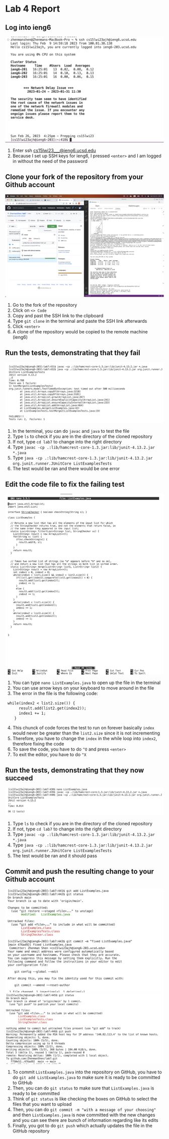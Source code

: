 # Lab 4 Report
## Log into ieng6
![Image](/LabReport4Image1.png)
1. Enter ssh cs15lwi23___@ieng6.ucsd.edu
2. Because I set up SSH keys for ieng6, I pressed `<enter>` and I am logged in without the need of the password

## Clone your fork of the repository from your Github account
![Image](/LabReport4Image2.png)
1. Go to the fork of the repository
2. Click on `<> Code`
3. Copy and past the SSH link to the clipboard
4. Type `git clone` in the terminal and paste the SSH link afterwards
5. Click `<enter>`
6. A clone of the repository would be copied to the remote machine (ieng6)

## Run the tests, demonstrating that they fail
![Image](/LabReport4Image3.png)
1. In the terminal, you can do `javac` and `java` to test the file
2. Type `ls` to check if you are in the directory of the cloned repository
3. If not, type `cd lab7` to change into the right directory
4. Type `javac -cp .:lib/hamcrest-core-1.3.jar:lib/junit-4.13.2.jar *.java`
5. Type `java -cp .:lib/hamcrest-core-1.3.jar:lib/junit-4.13.2.jar org.junit.runner.JUnitCore ListExamplesTests`
6. The test would be ran and there would be one error

## Edit the code file to fix the failing test
![Image](/LabReport4Image4.png)
1. You can type `nano ListExamples.java` to open up the file in the terminal 
2. You can use arrow keys on your keyboard to move around in the file 
3. The error in the file is the following code:
```
 while(index2 < list2.size()) {
      result.add(list2.get(index2));
      index1 += 1;
    }
```
4. This chunck of code forces the test to run on forever basically `index` would never be greater than the `list2.size` since it is not incrementing
5. Therefore, you have to change the `index` in the while loop into `index2`, therefore fixing the code
6. To save the code, you have to do `^O` and press `<enter>` 
7. To exit the editor, you have to do `^X`

## Run the tests, demonstrating that they now succeed
![Image](/LabReport4Image5.png)
1. Type `ls` to check if you are in the directory of the cloned repository
2. If not, type `cd lab7` to change into the right directory
3. Type `javac -cp .:lib/hamcrest-core-1.3.jar:lib/junit-4.13.2.jar *.java`
4. Type `java -cp .:lib/hamcrest-core-1.3.jar:lib/junit-4.13.2.jar org.junit.runner.JUnitCore ListExamplesTests`
5. The test would be ran and it should pass

## Commit and push the resulting change to your Github account 
![Image](/LabReport4Image6A.png)
![Image](/LabReport4Image6B.png)
1. To commit `ListExamples.java` into the repository on GitHub, you have to do `git add ListExamples.java` to make sure it is ready to be committed to GitHub
2. Then, you can do `git status` to make sure that `ListExamples.java` is ready to be committed
3. Think of `git status` is like checking the boxes on GitHub to select the files that you want to upload 
4. Then, you can do `git commit -m "with a message of your choosing"` and then `ListExamples.java` is now committed with the new changes and you can see there are bunch of information regarding like its edits
5. Finally, you got to do `git push` which actually updates the file in the GitHub repository
